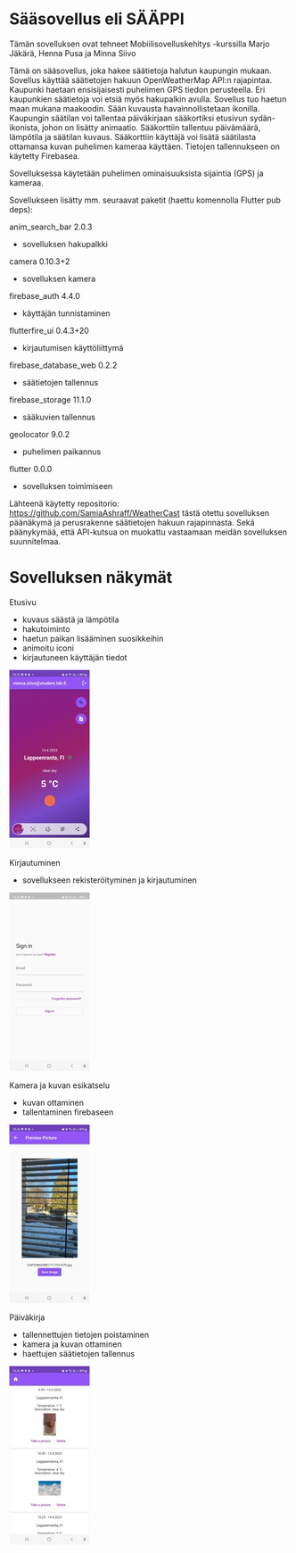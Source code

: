 # Sääsovellus eli SÄÄPPI

Tämän sovelluksen ovat tehneet Mobiilisovelluskehitys -kurssilla Marjo Jäkärä, Henna Pusa ja Minna Siivo

Tämä on sääsovellus, joka hakee säätietoja halutun kaupungin mukaan. Sovellus käyttää säätietojen hakuun OpenWeatherMap API:n rajapintaa. 
Kaupunki haetaan ensisijaisesti puhelimen GPS tiedon perusteella. Eri kaupunkien säätietoja voi etsiä myös hakupalkin avulla.
Sovellus tuo haetun maan mukana maakoodin.  Sään kuvausta havainnollistetaan ikonilla.
Kaupungin säätilan  voi tallentaa päiväkirjaan sääkortiksi etusivun sydän-ikonista, johon on lisätty animaatio. 
Sääkorttiin tallentuu päivämäärä, lämpötila ja säätilan kuvaus. Sääkorttiin käyttäjä voi lisätä säätilasta ottamansa kuvan puhelimen kameraa käyttäen. Tietojen tallennukseen on käytetty Firebasea.

Sovelluksessa käytetään puhelimen ominaisuuksista sijaintia (GPS) ja kameraa.

Sovellukseen lisätty mm. seuraavat paketit (haettu komennolla Flutter pub deps):

anim_search_bar 2.0.3
*	sovelluksen hakupalkki

camera 0.10.3+2
*	sovelluksen kamera

firebase_auth 4.4.0
*	käyttäjän tunnistaminen

flutterfire_ui 0.4.3+20
* kirjautumisen käyttöliittymä

firebase_database_web 0.2.2
* säätietojen tallennus 

firebase_storage 11.1.0
* sääkuvien tallennus

geolocator 9.0.2
* puhelimen paikannus

flutter 0.0.0
*	sovelluksen toimimiseen

Lähteenä käytetty repositorio: https://github.com/SamiaAshraff/WeatherCast
tästä otettu sovelluksen päänäkymä ja perusrakenne säätietojen hakuun rajapinnasta.
Sekä päänykymää, että API-kutsua on muokattu vastaamaan meidän sovelluksen suunnitelmaa.
 

# Sovelluksen näkymät


Etusivu
*	kuvaus säästä ja lämpötila
*	hakutoiminto
*	haetun paikan lisääminen suosikkeihin
* animoitu iconi
* kirjautuneen käyttäjän tiedot


![Alt text](pictures/aloitus.jpeg "Aloitus")

Kirjautuminen
*	sovellukseen rekisteröityminen ja kirjautuminen

![Alt text](pictures/kirjaus.jpeg "Kirjaus")

Kamera ja kuvan esikatselu
*	kuvan ottaminen
*	tallentaminen firebaseen


![Alt text](pictures/kuva.jpeg "Kuva")

Päiväkirja
*	tallennettujen tietojen poistaminen
*	kamera ja kuvan ottaminen
*	haettujen säätietojen tallennus

![Alt text](pictures/pk.jpeg "Pk")


